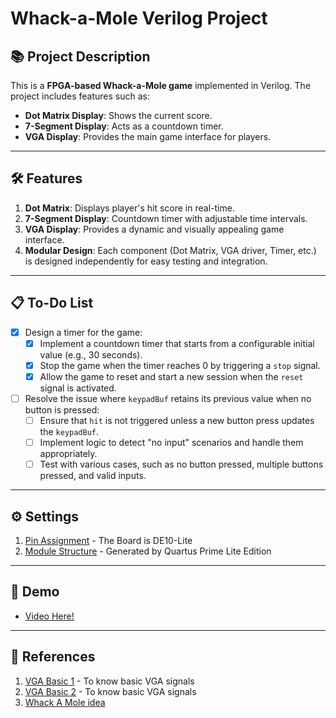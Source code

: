 # Whack-a-Mole Verilog Project

## 📚 Project Description
This is a **FPGA-based Whack-a-Mole game** implemented in Verilog. The project includes features such as:
- **Dot Matrix Display**: Shows the current score.
- **7-Segment Display**: Acts as a countdown timer.
- **VGA Display**: Provides the main game interface for players.

---

## 🛠️ Features
1. **Dot Matrix**: Displays player's hit score in real-time.
2. **7-Segment Display**: Countdown timer with adjustable time intervals.
3. **VGA Display**: Provides a dynamic and visually appealing game interface.
4. **Modular Design**: Each component (Dot Matrix, VGA driver, Timer, etc.) is designed independently for easy testing and integration.

---

## 📋 To-Do List
- [x] Design a timer for the game:
  - [x] Implement a countdown timer that starts from a configurable initial value (e.g., 30 seconds).
  - [x] Stop the game when the timer reaches 0 by triggering a `stop` signal.
  - [x] Allow the game to reset and start a new session when the `reset` signal is activated.

- [ ] Resolve the issue where `keypadBuf` retains its previous value when no button is pressed:
  - [ ] Ensure that `hit` is not triggered unless a new button press updates the `keypadBuf`.
  - [ ] Implement logic to detect "no input" scenarios and handle them appropriately.
  - [ ] Test with various cases, such as no button pressed, multiple buttons pressed, and valid inputs.

---

## ⚙ Settings

1. [Pin Assignment](https://github.com/DennisLee03/Whack-A-Mole/blob/main/top.qsf) - The Board is DE10-Lite
2. [Module Structure](https://github.com/DennisLee03/Whack-A-Mole/blob/main/module-design.pdf) - Generated by Quartus Prime Lite Edition

---

## 🎥 Demo

- [Video Here!](https://www.youtube.com/watch?v=aqGkdmAqu8M)

---
## 📖 References
1. [VGA Basic 1](https://www.youtube.com/watch?v=mR-eo7a4n5Q&t=101s) - To know basic VGA signals
2. [VGA Basic 2](https://www.cnblogs.com/liujinggang/p/9690504.html) - To know basic VGA signals
3. [Whack A Mole idea](https://blog.csdn.net/qq_43499622/article/details/100742468)
